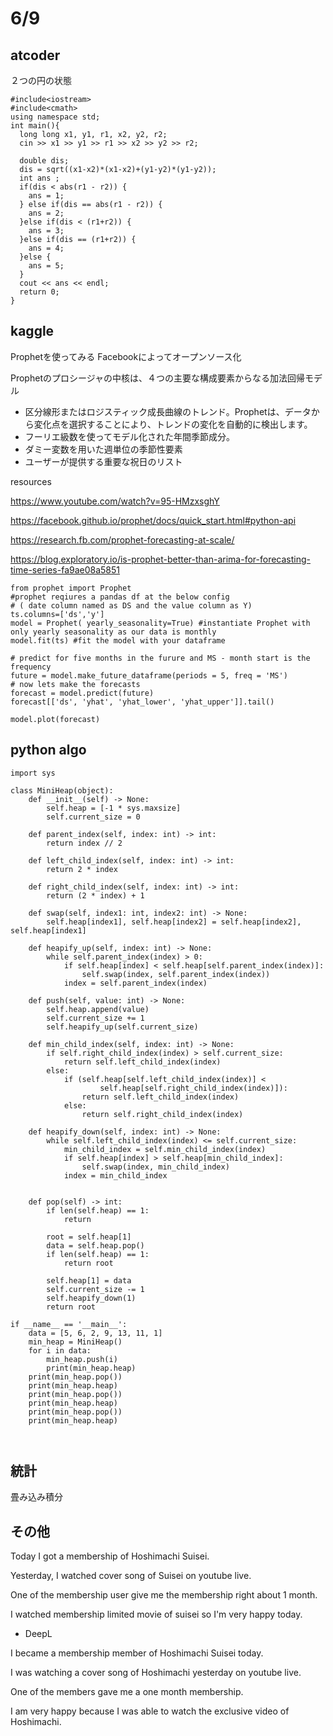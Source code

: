 # 6/9

## atcoder

２つの円の状態
```
#include<iostream>
#include<cmath>
using namespace std;
int main(){
  long long x1, y1, r1, x2, y2, r2;
  cin >> x1 >> y1 >> r1 >> x2 >> y2 >> r2;
  
  double dis;
  dis = sqrt((x1-x2)*(x1-x2)+(y1-y2)*(y1-y2));
  int ans ;
  if(dis < abs(r1 - r2)) {
    ans = 1;
  } else if(dis == abs(r1 - r2)) {
    ans = 2;
  }else if(dis < (r1+r2)) {
    ans = 3;
  }else if(dis == (r1+r2)) {
    ans = 4;
  }else {
    ans = 5;
  }
  cout << ans << endl;
  return 0;
}
```

## kaggle

Prophetを使ってみる
Facebookによってオープンソース化

Prophetのプロシージャの中核は、４つの主要な構成要素からなる加法回帰モデル

- 区分線形またはロジスティック成長曲線のトレンド。Prophetは、データから変化点を選択することにより、トレンドの変化を自動的に検出します。
- フーリエ級数を使ってモデル化された年間季節成分。
- ダミー変数を用いた週単位の季節性要素
- ユーザーが提供する重要な祝日のリスト

resources

https://www.youtube.com/watch?v=95-HMzxsghY

https://facebook.github.io/prophet/docs/quick_start.html#python-api

https://research.fb.com/prophet-forecasting-at-scale/

https://blog.exploratory.io/is-prophet-better-than-arima-for-forecasting-time-series-fa9ae08a5851

```
from prophet import Prophet
#prophet reqiures a pandas df at the below config 
# ( date column named as DS and the value column as Y)
ts.columns=['ds','y']
model = Prophet( yearly_seasonality=True) #instantiate Prophet with only yearly seasonality as our data is monthly 
model.fit(ts) #fit the model with your dataframe
```
```
# predict for five months in the furure and MS - month start is the frequency
future = model.make_future_dataframe(periods = 5, freq = 'MS')  
# now lets make the forecasts
forecast = model.predict(future)
forecast[['ds', 'yhat', 'yhat_lower', 'yhat_upper']].tail()
```
```
model.plot(forecast)
```

## python algo

```
import sys

class MiniHeap(object):
    def __init__(self) -> None:
        self.heap = [-1 * sys.maxsize]
        self.current_size = 0

    def parent_index(self, index: int) -> int:
        return index // 2

    def left_child_index(self, index: int) -> int:
        return 2 * index

    def right_child_index(self, index: int) -> int:
        return (2 * index) + 1

    def swap(self, index1: int, index2: int) -> None:
        self.heap[index1], self.heap[index2] = self.heap[index2], self.heap[index1]

    def heapify_up(self, index: int) -> None:
        while self.parent_index(index) > 0:
            if self.heap[index] < self.heap[self.parent_index(index)]:
                self.swap(index, self.parent_index(index))
            index = self.parent_index(index)

    def push(self, value: int) -> None:
        self.heap.append(value)
        self.current_size += 1
        self.heapify_up(self.current_size)

    def min_child_index(self, index: int) -> None:
        if self.right_child_index(index) > self.current_size:
            return self.left_child_index(index)
        else:
            if (self.heap[self.left_child_index(index)] <
                    self.heap[self.right_child_index(index)]):
                return self.left_child_index(index)
            else:
                return self.right_child_index(index)

    def heapify_down(self, index: int) -> None:
        while self.left_child_index(index) <= self.current_size:
            min_child_index = self.min_child_index(index)
            if self.heap[index] > self.heap[min_child_index]:
                self.swap(index, min_child_index)
            index = min_child_index


    def pop(self) -> int:
        if len(self.heap) == 1:
            return

        root = self.heap[1]
        data = self.heap.pop()
        if len(self.heap) == 1:
            return root

        self.heap[1] = data
        self.current_size -= 1
        self.heapify_down(1)
        return root

if __name__ == '__main__':
    data = [5, 6, 2, 9, 13, 11, 1]
    min_heap = MiniHeap()
    for i in data:
        min_heap.push(i)
        print(min_heap.heap)
    print(min_heap.pop())
    print(min_heap.heap)
    print(min_heap.pop())
    print(min_heap.heap)
    print(min_heap.pop())
    print(min_heap.heap)



```

## 統計

畳み込み積分


## その他

Today I got a membership of Hoshimachi Suisei.

Yesterday, I watched cover song of Suisei on youtube live.

One of the membership user give me the membership right about 1 month.

I watched membership limited movie of suisei so I'm very happy today.

- DeepL

I became a membership member of Hoshimachi Suisei today.

I was watching a cover song of Hoshimachi yesterday on youtube live.

One of the members gave me a one month membership.

I am very happy because I was able to watch the exclusive video of Hoshimachi.
